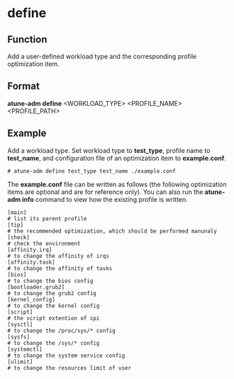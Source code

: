# define<a name="EN-US_TOPIC_0213225905"></a>

## Function<a name="section124121426195015"></a>

Add a user-defined workload type and the corresponding profile optimization item.

## Format<a name="section1019897115110"></a>

**atune-adm define**  <WORKLOAD\_TYPE\> <PROFILE\_NAME\> <PROFILE\_PATH\>

## Example<a name="section5961238145111"></a>

Add a workload type. Set workload type to  **test\_type**, profile name to  **test\_name**, and configuration file of an optimization item to  **example.conf**.

```
# atune-adm define test_type test_name ./example.conf
```

The  **example.conf**  file can be written as follows \(the following optimization items are optional and are for reference only\). You can also run the  **atune-adm info**  command to view how the existing profile is written.

```
[main]
# list its parent profile
[tip]
# the recommended optimization, which should be performed manunaly
[check]
# check the environment
[affinity.irq]
# to change the affinity of irqs
[affinity.task]
# to change the affinity of tasks
[bios]
# to change the bios config
[bootloader.grub2]
# to change the grub2 config
[kernel_config]
# to change the kernel config
[script]
# the script extention of cpi
[sysctl]
# to change the /proc/sys/* config
[sysfs]
# to change the /sys/* config
[systemctl]
# to change the system service config
[ulimit]
# to change the resources limit of user
```

